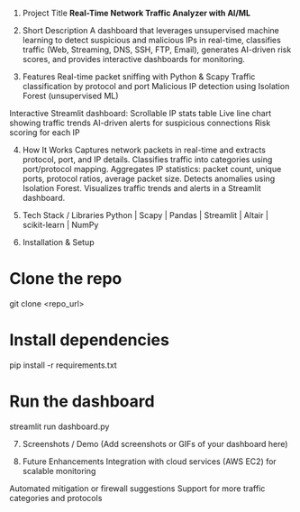 1. Project Title
**Real-Time Network Traffic Analyzer with AI/ML**

2. Short Description
A dashboard that leverages unsupervised machine learning to detect suspicious and malicious IPs in real-time, classifies traffic (Web, Streaming, DNS, SSH, FTP, Email), generates AI-driven risk scores, and provides interactive dashboards for monitoring.

3. Features
Real-time packet sniffing with Python & Scapy
Traffic classification by protocol and port
Malicious IP detection using Isolation Forest (unsupervised ML)

Interactive Streamlit dashboard:
Scrollable IP stats table
Live line chart showing traffic trends
AI-driven alerts for suspicious connections
Risk scoring for each IP

4. How It Works
Captures network packets in real-time and extracts protocol, port, and IP details.
Classifies traffic into categories using port/protocol mapping.
Aggregates IP statistics: packet count, unique ports, protocol ratios, average packet size.
Detects anomalies using Isolation Forest.
Visualizes traffic trends and alerts in a Streamlit dashboard.

5. Tech Stack / Libraries
Python | Scapy | Pandas | Streamlit | Altair | scikit-learn | NumPy

6. Installation & Setup
# Clone the repo
git clone <repo_url>

# Install dependencies
pip install -r requirements.txt

# Run the dashboard
streamlit run dashboard.py

7. Screenshots / Demo
(Add screenshots or GIFs of your dashboard here)

8. Future Enhancements
Integration with cloud services (AWS EC2) for scalable monitoring

Automated mitigation or firewall suggestions
Support for more traffic categories and protocols

